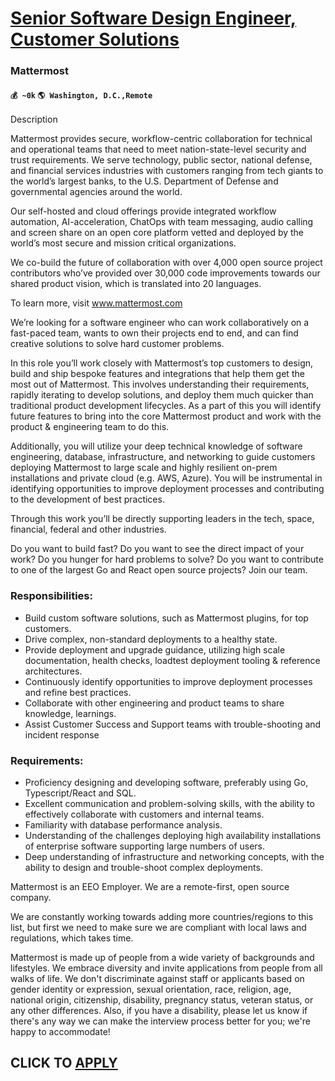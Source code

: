 # [Senior Software Design Engineer, Customer Solutions](https://www.remotewlb.com/apply/senior-software-design-engineer-customer-solutions-67353)  
### Mattermost  
#### `💰 ~0k` `🌎 Washington, D.C.,Remote`  

Description

Mattermost provides secure, workflow-centric collaboration for technical and operational teams that need to meet nation-state-level security and trust requirements. We serve technology, public sector, national defense, and financial services industries with customers ranging from tech giants to the world’s largest banks, to the U.S. Department of Defense and governmental agencies around the world.

  

Our self-hosted and cloud offerings provide integrated workflow automation, AI-acceleration, ChatOps with team messaging, audio calling and screen share on an open core platform vetted and deployed by the world’s most secure and mission critical organizations.

  

We co-build the future of collaboration with over 4,000 open source project contributors who’ve provided over 30,000 code improvements towards our shared product vision, which is translated into 20 languages.

To learn more, visit www.mattermost.com

  

We’re looking for a software engineer who can work collaboratively on a fast-paced team, wants to own their projects end to end, and can find creative solutions to solve hard customer problems.

  

In this role you’ll work closely with Mattermost’s top customers to design, build and ship bespoke features and integrations that help them get the most out of Mattermost. This involves understanding their requirements, rapidly iterating to develop solutions, and deploy them much quicker than traditional product development lifecycles. As a part of this you will identify future features to bring into the core Mattermost product and work with the product & engineering team to do this.

  

Additionally, you will utilize your deep technical knowledge of software engineering, database, infrastructure, and networking to guide customers deploying Mattermost to large scale and highly resilient on-prem installations and private cloud (e.g. AWS, Azure). You will be instrumental in identifying opportunities to improve deployment processes and contributing to the development of best practices.

  

Through this work you’ll be directly supporting leaders in the tech, space, financial, federal and other industries.

  

Do you want to build fast? Do you want to see the direct impact of your work? Do you hunger for hard problems to solve? Do you want to contribute to one of the largest Go and React open source projects? Join our team.

### Responsibilities:

  * Build custom software solutions, such as Mattermost plugins, for top customers.
  * Drive complex, non-standard deployments to a healthy state.
  * Provide deployment and upgrade guidance, utilizing high scale documentation, health checks, loadtest deployment tooling & reference architectures.
  * Continuously identify opportunities to improve deployment processes and refine best practices.
  * Collaborate with other engineering and product teams to share knowledge, learnings.
  * Assist Customer Success and Support teams with trouble-shooting and incident response

### Requirements:

  * Proficiency designing and developing software, preferably using Go, Typescript/React and SQL.
  * Excellent communication and problem-solving skills, with the ability to effectively collaborate with customers and internal teams.
  * Familiarity with database performance analysis.
  * Understanding of the challenges deploying high availability installations of enterprise software supporting large numbers of users.
  * Deep understanding of infrastructure and networking concepts, with the ability to design and trouble-shoot complex deployments.

Mattermost is an EEO Employer. We are a remote-first, open source company.

  

We are constantly working towards adding more countries/regions to this list, but first we need to make sure we are compliant with local laws and regulations, which takes time.

  

Mattermost is made up of people from a wide variety of backgrounds and lifestyles. We embrace diversity and invite applications from people from all walks of life. We don't discriminate against staff or applicants based on gender identity or expression, sexual orientation, race, religion, age, national origin, citizenship, disability, pregnancy status, veteran status, or any other differences. Also, if you have a disability, please let us know if there's any way we can make the interview process better for you; we're happy to accommodate!

  
## CLICK TO [APPLY](https://www.remotewlb.com/apply/senior-software-design-engineer-customer-solutions-67353)

